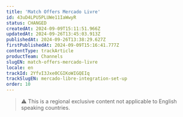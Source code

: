 ```yaml
---
title: 'Match Offers Mercado Livre'
id: 43uD4LPU5PLUWe11IaWwyR
status: CHANGED
createdAt: 2024-09-09T15:11:51.966Z
updatedAt: 2024-09-26T13:45:03.913Z
publishedAt: 2024-09-26T13:38:29.627Z
firstPublishedAt: 2024-09-09T15:16:41.777Z
contentType: trackArticle
productTeam: Channels
slugEN: match-offers-mercado-livre
locale: en
trackId: 2YfvI3Jxe0CGIKoWIGQEIq
trackSlugEN: mercado-libre-integration-set-up
order: 10
---
```


> ⚠️ This is a regional exclusive content not applicable to English speaking countries. 
